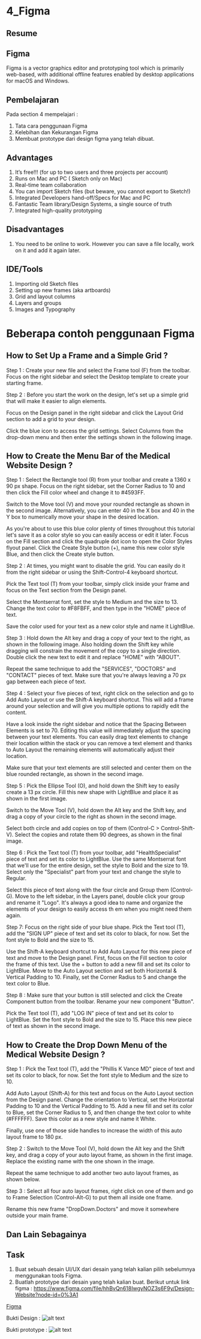 # 4_Figma

## Resume

## Figma
Figma is a vector graphics editor and prototyping tool which is primarily web-based, with additional offline features enabled by desktop applications for macOS and Windows. 

## Pembelajaran
Pada section 4 mempelajari :
1. Tata cara penggunaan Figma
2. Kelebihan dan Kekurangan Figma
3. Membuat prototype dari design figma yang telah dibuat.

## Advantages
1. It’s free!!! (for up to two users and three projects per account)
2. Runs on Mac and PC ( Sketch only on Mac)
3. Real-time team collaboration
4. You can import Sketch files (but beware, you cannot export to Sketch!) 
5. Integrated Developers hand-off/Specs for Mac and PC
6. Fantastic Team library/Design Systems, a single source of truth 
7. Integrated high-quality prototyping

## Disadvantages
1. You need to be online to work. However you can save a file locally, work on it and add it again later.

## IDE/Tools
1. Importing old Sketch files
2. Setting up new frames (aka artboards)
3. Grid and layout columns
4. Layers and groups
5. Images and Typography

# Beberapa contoh penggunaan Figma

## How to Set Up a Frame and a Simple Grid ?
Step 1 :
Create your new file and select the Frame tool (F) from the toolbar. Focus on the right sidebar and select the Desktop template to create your starting frame.

Step 2 :
Before you start the work on the design, let's set up a simple grid that will make it easier to align elements.

Focus on the Design panel in the right sidebar and click the Layout Grid section to add a grid to your design.

Click the blue icon to access the grid settings. Select Columns from the drop-down menu and then enter the settings shown in the following image.

## How to Create the Menu Bar of the Medical Website Design ?
Step 1 :
Select the Rectangle tool (R) from your toolbar and create a 1360 x 90 px shape. Focus on the right sidebar, set the Corner Radius to 10 and then click the Fill color wheel and change it to #4593FF.

Switch to the Move tool (V) and move your rounded rectangle as shown in the second image. Alternatively, you can enter 40 in the X box and 40 in the Y box to numerically move your shape in the desired location.

As you're about to use this blue color plenty of times throughout this tutorial let's save it as a color style so you can easily access or edit it later. Focus on the Fill section and click the quadruple dot icon to open the Color Styles flyout panel. Click the Create Style button (+), name this new color style Blue, and then click the Create style button.

Step 2 :
At times, you might want to disable the grid. You can easily do it from the right sidebar or using the Shift-Control-4 keyboard shortcut.

Pick the Text tool (T) from your toolbar, simply click inside your frame and focus on the Text section from the Design panel.

Select the Montserrat font, set the style to Medium and the size to 13. Change the text color to #F8FBFF, and then type in the "HOME" piece of text.

Save the color used for your text as a new color style and name it LightBlue.

Step 3 :
Hold down the Alt key and drag a copy of your text to the right, as shown in the following image. Also holding down the Shift key while dragging will constrain the movement of the copy to a single direction. Double click the new text to edit it and replace "HOME" with "ABOUT".

Repeat the same technique to add the "SERVICES", "DOCTORS" and "CONTACT" pieces of text. Make sure that you're always leaving a 70 px gap between each piece of text.

Step 4 :
Select your five pieces of text, right click on the selection and go to Add Auto Layout or use the Shift-A keyboard shortcut. This will add a frame around your selection and will give you multiple options to rapidly edit the content.

Have a look inside the right sidebar and notice that the Spacing Between Elements is set to 70. Editing this value will immediately adjust the spacing between your text elements. You can easily drag text elements to change their location within the stack or you can remove a text element and thanks to Auto Layout the remaining elements will automatically adjust their location.

Make sure that your text elements are still selected and center them on the blue rounded rectangle, as shown in the second image.

Step 5 :
Pick the Ellipse Tool (O), and hold down the Shift key to easily create a 13 px circle. Fill this new shape with LightBlue and place it as shown in the first image.

Switch to the Move Tool (V), hold down the Alt key and the Shift key, and drag a copy of your circle to the right as shown in the second image.

Select both circle and add copies on top of them (Control-C > Control-Shift-V). Select the copies and rotate them 90 degrees, as shown in the final image.

Step 6 :
Pick the Text tool (T) from your toolbar, add "HealthSpecialist" piece of text and set its color to LightBlue. Use the same Montserrat font that we'll use for the entire design, set the style to Bold and the size to 19. Select only the "Specialist" part from your text and change the style to Regular.

Select this piece of text along with the four circle and Group them (Control-G). Move to the left sidebar, in the Layers panel, double click your group and rename it "Logo". It's always a good idea to name and organize the elements of your design to easily access th em when you might need them again.

Step 7:
Focus on the right side of your blue shape. Pick the Text tool (T), add the "SIGN UP" piece of text and set its color to black, for now. Set the font style to Bold and the size to 15.

Use the Shift-A keyboard shortcut to Add Auto Layout for this new piece of text and move to the Design panel. First, focus on the Fill section to color the frame of this text. Use the + button to add a new fill and set its color to LightBlue. Move to the Auto Layout section and set both Horizontal & Vertical Padding to 10. Finally, set the Corner Radius to 5 and change the text color to Blue.

Step 8 :
Make sure that your button is still selected and click the Create Component button from the toolbar. Rename your new component "Button".

Pick the Text tool (T), add "LOG IN" piece of text and set its color to LightBlue. Set the font style to Bold and the size to 15. Place this new piece of text as shown in the second image.

## How to Create the Drop Down Menu of the Medical Website Design ?
Step 1 :
Pick the Text tool (T), add the "Phillis K Vance MD" piece of text and set its color to black, for now. Set the font style to Medium and the size to 10.

Add Auto Layout (Shift-A) for this text and focus on the Auto Layout section from the Design panel. Change the orientation to Vertical, set the Horizontal Padding to 10 and the Vertical Padding to 15. Add a new fill and set its color to Blue, set the Corner Radius to 5, and then change the text color to white (#FFFFFF). Save this color as a new style and name it White.

Finally, use one of those side handles to increase the width of this auto layout frame to 180 px.

Step 2 :
Switch to the Move Tool (V), hold down the Alt key and the Shift key, and drag a copy of your auto layout frame, as shown in the first image. Replace the existing name with the one shown in the image.

Repeat the same technique to add another two auto layout frames, as shown below.

Step 3 :
Select all four auto layout frames, right click on one of them and go to Frame Selection (Control-Alt-G) to put them all inside one frame.

Rename this new frame "DropDown.Doctors" and move it somewhere outside your main frame.

## Dan Lain Sebagainya

## Task
1. Buat sebuah desain UI/UX dari desain yang telah kalian pilih sebelumnya menggunakan tools Figma.  
2. Buatlah prototype dari desain yang telah kalian buat.
Berikut untuk link figma :
https://www.figma.com/file/hhBvQn618IwgyNOZ3s6F9y/Design-Website?node-id=0%3A1

[Figma](https://www.figma.com/file/hhBvQn618IwgyNOZ3s6F9y/Design-Website?node-id=0%3A1)

Bukti Design :
![alt text](https://github.com/rizqihidayat3017/react_muhammad-rizqi-hidayat/blob/master/4_Figma/Screenshoot/Bukti%20Design.PNG)

Bukti prototype :
![alt text](https://github.com/rizqihidayat3017/react_muhammad-rizqi-hidayat/blob/master/4_Figma/Screenshoot/Bukti%20prototype.PNG)

